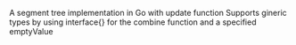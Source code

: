 A segment tree implementation in Go with update function
Supports gineric types by using interface{} for the combine function and a specified emptyValue
